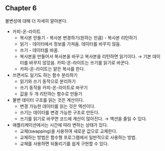 ## Chapter 6

불변성에 대해 더 자세히 알아본다.

- 카피-온-라이트
    - 복사본 만들기 - 복사본 변경하기(원하는 만큼) - 복사본 리턴하기
    - 읽기 - 데이터에서 정보를 가져옴. 데이터를 바꾸지 않음.
    - 쓰기 - 데이터를 바꿈.
    - 복사본을 만들어서 복사본을 바꾸고 복사본을 리턴하면 읽기이다. → 기본 데이터를 바꾸지 않았음. 카피-온-라이트는 쓰기를 읽기로 바꾼다.
    - 카피-온-라이트는 얕은 복사를 한다.
- 쓰면서도 일기도 하는 함수 분리하기
    - 읽기와 쓰기 동작으로 분리하기
    - 쓰기 동작을 카피-온-라이트로 바꾸기
    - 값을 두 개 리턴하는 함수로 만들기
- 불변 데이터 구조를 읽는 것은 계산이다.
    - 변경 가능한 데이터를 읽는 것은 액션이다.
    - 쓰기는 데이터를 변경 가능한 구조로 만든다.
    - 쓰기를 읽기로 바꾸면 코드에 계산이 많아진다. → 액션을 줄일 수 있다.
- 애플리케이션에서는 시간에 따라 변하는 상태가 있다.
    - 교체(swapping)을 사용하여 새로운 값으로 교체한다.
    - 교체하는 방법은 함수형 프로그램에서 일반적으로 사용하는 방법.
    - 교체를 사용하면 되돌리기를 쉽게 구현할 수 있다.

